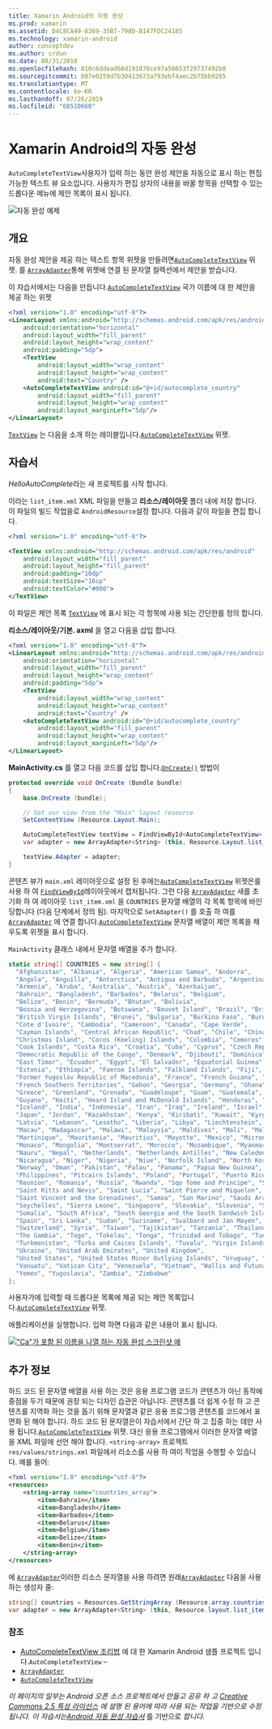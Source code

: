 ```yaml
---
title: Xamarin Android의 자동 완성
ms.prod: xamarin
ms.assetid: D4C8CA49-8369-35B7-798D-B147FDC24185
ms.technology: xamarin-android
author: conceptdev
ms.author: crdun
ms.date: 08/31/2018
ms.openlocfilehash: 810c6ddead66d191870ce97a50653f29737492b0
ms.sourcegitcommit: b07e0259d7b30413673a793ebf4aec2b75bb9285
ms.translationtype: MT
ms.contentlocale: ko-KR
ms.lasthandoff: 07/26/2019
ms.locfileid: "68510660"
---
```

# <a name="auto-complete-for-xamarinandroid"></a>Xamarin Android의 자동 완성

`AutoCompleteTextView`사용자가 입력 하는 동안 완성 제안을 자동으로 표시 하는 편집 가능한 텍스트 뷰 요소입니다. 사용자가 편집 상자의 내용을 바꿀 항목을 선택할 수 있는 드롭다운 메뉴에 제안 목록이 표시 됩니다.

![자동 완성 예제](images/auto-complete.png)

## <a name="overview"></a>개요

자동 완성 제안을 제공 하는 텍스트 항목 위젯을 만들려면[`AutoCompleteTextView`](xref:Android.Widget.AutoCompleteTextView)
위젯. 를 [`ArrayAdapter`](xref:Android.Widget.ArrayAdapter)통해 위젯에 연결 된 문자열 컬렉션에서 제안을 받습니다.

이 자습서에서는 다음을 만듭니다.[`AutoCompleteTextView`](xref:Android.Widget.AutoCompleteTextView)
국가 이름에 대 한 제안을 제공 하는 위젯

```xml
<?xml version="1.0" encoding="utf-8"?>
<LinearLayout xmlns:android="http://schemas.android.com/apk/res/android"
    android:orientation="horizontal"
    android:layout_width="fill_parent"
    android:layout_height="wrap_content"
    android:padding="5dp">
    <TextView
        android:layout_width="wrap_content"
        android:layout_height="wrap_content"
        android:text="Country" />
    <AutoCompleteTextView android:id="@+id/autocomplete_country"
        android:layout_width="fill_parent"
        android:layout_height="wrap_content"
        android:layout_marginLeft="5dp"/>
</LinearLayout>
```

[`TextView`](xref:Android.Widget.TextView) 는 다음을 소개 하는 레이블입니다.[`AutoCompleteTextView`](xref:Android.Widget.AutoCompleteTextView)
위젯.


## <a name="tutorial"></a>자습서

*HelloAutoComplete*라는 새 프로젝트를 시작 합니다.

이라는 `list_item.xml` XML 파일을 만들고 **리소스/레이아웃** 폴더 내에 저장 합니다. 이 파일의 빌드 작업을로 `AndroidResource`설정 합니다. 다음과 같이 파일을 편집 합니다.

```xml
<?xml version="1.0" encoding="utf-8"?>

<TextView xmlns:android="http://schemas.android.com/apk/res/android"
    android:layout_width="fill_parent"
    android:layout_height="fill_parent"
    android:padding="10dp"
    android:textSize="16sp"
    android:textColor="#000">
</TextView> 
```

이 파일은 제안 목록 [`TextView`](xref:Android.Widget.TextView) 에 표시 되는 각 항목에 사용 되는 간단한를 정의 합니다.

**리소스/레이아웃/기본. axml** 을 열고 다음을 삽입 합니다.

```xml
<?xml version="1.0" encoding="utf-8"?>
<LinearLayout xmlns:android="http://schemas.android.com/apk/res/android"
    android:orientation="horizontal"
    android:layout_width="fill_parent"
    android:layout_height="wrap_content"
    android:padding="5dp">
    <TextView
        android:layout_width="wrap_content"
        android:layout_height="wrap_content"
        android:text="Country" />
    <AutoCompleteTextView android:id="@+id/autocomplete_country"
        android:layout_width="fill_parent"
        android:layout_height="wrap_content"
        android:layout_marginLeft="5dp"/>
</LinearLayout>
```

**MainActivity.cs** 를 열고 다음 코드를 삽입 합니다.[`OnCreate()`](xref:Android.App.Activity.OnCreate*)
방법이

```csharp
protected override void OnCreate (Bundle bundle)
{
    base.OnCreate (bundle);

    // Set our view from the "Main" layout resource
    SetContentView (Resource.Layout.Main);

    AutoCompleteTextView textView = FindViewById<AutoCompleteTextView> (Resource.Id.autocomplete_country);
    var adapter = new ArrayAdapter<String> (this, Resource.Layout.list_item, COUNTRIES);

    textView.Adapter = adapter;
}
```

콘텐츠 뷰가 `main.xml` 레이아웃으로 설정 된 후에는[`AutoCompleteTextView`](xref:Android.Widget.AutoCompleteTextView)
위젯은를 사용 하 여 [`FindViewById`](xref:Android.App.Activity.FindViewById*)레이아웃에서 캡처됩니다. 그런 다음 [`ArrayAdapter`](xref:Android.Widget.ArrayAdapter) 새를 초기화 하 여 레이아웃 `list_item.xml` 을 `COUNTRIES` 문자열 배열의 각 목록 항목에 바인딩합니다 (다음 단계에서 정의 됨). 마지막으로 `SetAdapter()` 를 호출 하 여를 [`ArrayAdapter`](xref:Android.Widget.ArrayAdapter) 에 연결 합니다.[`AutoCompleteTextView`](xref:Android.Widget.AutoCompleteTextView)
문자열 배열이 제안 목록을 채우도록 위젯을 표시 합니다.

`MainActivity` 클래스 내에서 문자열 배열을 추가 합니다.

```csharp
static string[] COUNTRIES = new string[] {
  "Afghanistan", "Albania", "Algeria", "American Samoa", "Andorra",
  "Angola", "Anguilla", "Antarctica", "Antigua and Barbuda", "Argentina",
  "Armenia", "Aruba", "Australia", "Austria", "Azerbaijan",
  "Bahrain", "Bangladesh", "Barbados", "Belarus", "Belgium",
  "Belize", "Benin", "Bermuda", "Bhutan", "Bolivia",
  "Bosnia and Herzegovina", "Botswana", "Bouvet Island", "Brazil", "British Indian Ocean Territory",
  "British Virgin Islands", "Brunei", "Bulgaria", "Burkina Faso", "Burundi",
  "Cote d'Ivoire", "Cambodia", "Cameroon", "Canada", "Cape Verde",
  "Cayman Islands", "Central African Republic", "Chad", "Chile", "China",
  "Christmas Island", "Cocos (Keeling) Islands", "Colombia", "Comoros", "Congo",
  "Cook Islands", "Costa Rica", "Croatia", "Cuba", "Cyprus", "Czech Republic",
  "Democratic Republic of the Congo", "Denmark", "Djibouti", "Dominica", "Dominican Republic",
  "East Timor", "Ecuador", "Egypt", "El Salvador", "Equatorial Guinea", "Eritrea",
  "Estonia", "Ethiopia", "Faeroe Islands", "Falkland Islands", "Fiji", "Finland",
  "Former Yugoslav Republic of Macedonia", "France", "French Guiana", "French Polynesia",
  "French Southern Territories", "Gabon", "Georgia", "Germany", "Ghana", "Gibraltar",
  "Greece", "Greenland", "Grenada", "Guadeloupe", "Guam", "Guatemala", "Guinea", "Guinea-Bissau",
  "Guyana", "Haiti", "Heard Island and McDonald Islands", "Honduras", "Hong Kong", "Hungary",
  "Iceland", "India", "Indonesia", "Iran", "Iraq", "Ireland", "Israel", "Italy", "Jamaica",
  "Japan", "Jordan", "Kazakhstan", "Kenya", "Kiribati", "Kuwait", "Kyrgyzstan", "Laos",
  "Latvia", "Lebanon", "Lesotho", "Liberia", "Libya", "Liechtenstein", "Lithuania", "Luxembourg",
  "Macau", "Madagascar", "Malawi", "Malaysia", "Maldives", "Mali", "Malta", "Marshall Islands",
  "Martinique", "Mauritania", "Mauritius", "Mayotte", "Mexico", "Micronesia", "Moldova",
  "Monaco", "Mongolia", "Montserrat", "Morocco", "Mozambique", "Myanmar", "Namibia",
  "Nauru", "Nepal", "Netherlands", "Netherlands Antilles", "New Caledonia", "New Zealand",
  "Nicaragua", "Niger", "Nigeria", "Niue", "Norfolk Island", "North Korea", "Northern Marianas",
  "Norway", "Oman", "Pakistan", "Palau", "Panama", "Papua New Guinea", "Paraguay", "Peru",
  "Philippines", "Pitcairn Islands", "Poland", "Portugal", "Puerto Rico", "Qatar",
  "Reunion", "Romania", "Russia", "Rwanda", "Sqo Tome and Principe", "Saint Helena",
  "Saint Kitts and Nevis", "Saint Lucia", "Saint Pierre and Miquelon",
  "Saint Vincent and the Grenadines", "Samoa", "San Marino", "Saudi Arabia", "Senegal",
  "Seychelles", "Sierra Leone", "Singapore", "Slovakia", "Slovenia", "Solomon Islands",
  "Somalia", "South Africa", "South Georgia and the South Sandwich Islands", "South Korea",
  "Spain", "Sri Lanka", "Sudan", "Suriname", "Svalbard and Jan Mayen", "Swaziland", "Sweden",
  "Switzerland", "Syria", "Taiwan", "Tajikistan", "Tanzania", "Thailand", "The Bahamas",
  "The Gambia", "Togo", "Tokelau", "Tonga", "Trinidad and Tobago", "Tunisia", "Turkey",
  "Turkmenistan", "Turks and Caicos Islands", "Tuvalu", "Virgin Islands", "Uganda",
  "Ukraine", "United Arab Emirates", "United Kingdom",
  "United States", "United States Minor Outlying Islands", "Uruguay", "Uzbekistan",
  "Vanuatu", "Vatican City", "Venezuela", "Vietnam", "Wallis and Futuna", "Western Sahara",
  "Yemen", "Yugoslavia", "Zambia", "Zimbabwe"
};
```

사용자가에 입력할 때 드롭다운 목록에 제공 되는 제안 목록입니다.[`AutoCompleteTextView`](xref:Android.Widget.AutoCompleteTextView)
위젯.

애플리케이션을 실행합니다. 입력 하면 다음과 같은 내용이 표시 됩니다.

[!["Ca"가 포함 된 이름을 나열 하는 자동 완성 스크린샷 예](auto-complete-images/helloautocomplete.png)](auto-complete-images/helloautocomplete.png#lightbox)



## <a name="more-information"></a>추가 정보

하드 코드 된 문자열 배열을 사용 하는 것은 응용 프로그램 코드가 콘텐츠가 아닌 동작에 중점을 두기 때문에 권장 되는 디자인 습관은 아닙니다. 콘텐츠를 더 쉽게 수정 하 고 콘텐츠를 지역화 하는 것을 돕기 위해 문자열과 같은 응용 프로그램 콘텐츠를 코드에서 표면화 된 해야 합니다. 하드 코드 된 문자열은이 자습서에서 간단 하 고 집중 하는 데만 사용 됩니다.[`AutoCompleteTextView`](xref:Android.Widget.AutoCompleteTextView)
위젯. 대신 응용 프로그램에서 이러한 문자열 배열을 XML 파일에 선언 해야 합니다. `<string-array>` 프로젝트`res/values/strings.xml` 파일에서 리소스를 사용 하 여이 작업을 수행할 수 있습니다. 예를 들어:

```xml
<?xml version="1.0" encoding="utf-8"?>
<resources>
    <string-array name="countries_array">
        <item>Bahrain</item>
        <item>Bangladesh</item>
        <item>Barbados</item>
        <item>Belarus</item>
        <item>Belgium</item>
        <item>Belize</item>
        <item>Benin</item>
    </string-array>
</resources>
```

에 [`ArrayAdapter`](xref:Android.Widget.ArrayAdapter)이러한 리소스 문자열을 사용 하려면 원래[`ArrayAdapter`](xref:Android.Widget.ArrayAdapter)
다음을 사용 하는 생성자 줄:

```csharp
string[] countries = Resources.GetStringArray (Resource.array.countries_array);
var adapter = new ArrayAdapter<String> (this, Resource.layout.list_item, countries);
```


### <a name="references"></a>참조

-   [AutoCompleteTextView 조리법](https://github.com/xamarin/recipes/tree/master/Recipes/android/controls/autocomplete_text_view/add_an_autocomplete_text_input) 에 대 한 Xamarin Android 샘플 프로젝트 입니다.`AutoCompleteTextView` &ndash;
-   [`ArrayAdapter`](xref:Android.Widget.ArrayAdapter)
-   [`AutoCompleteTextView`](xref:Android.Widget.AutoCompleteTextView)

*이 페이지의 일부는 Android 오픈 소스 프로젝트에서 만들고 공유 하 고*
[*Creative Commons 2.5 특성 라이선스*](http://creativecommons.org/licenses/by/2.5/) *에 설명 된 용어에 따라 사용 되는 작업을 기반으로 수정 됩니다. 이 자습서는*[*Android 자동 완성 자습서*](https://developer.android.com/resources/tutorials/views/hello-autocomplete.html)
를 기반으로
*합니다.*
